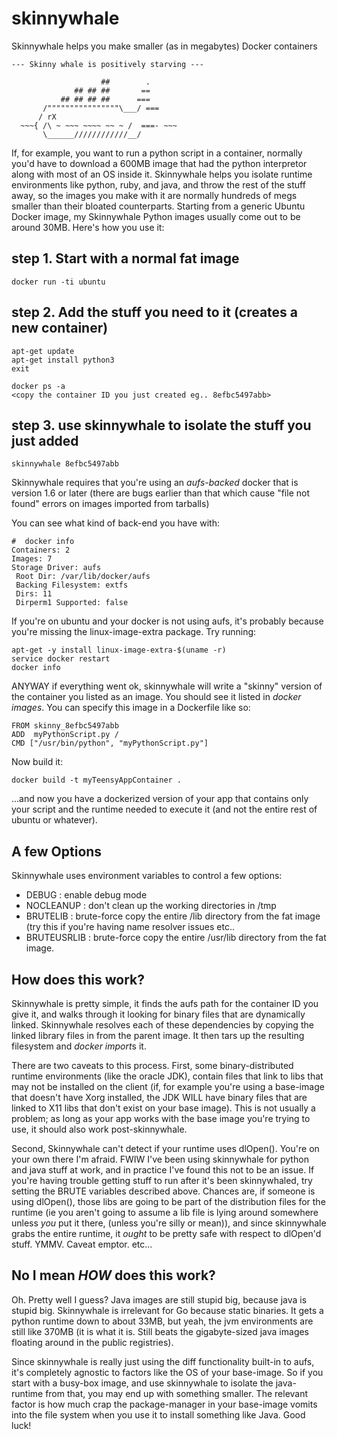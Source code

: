 # skinnywhale
Skinnywhale helps you make smaller (as in megabytes) Docker containers

```
--- Skinny whale is positively starving ---

                    ##        .
              ## ## ##       ==
           ## ## ## ##      ===
       /""""""""""""""""\___/ ===
      /	rX
  ~~~{ /\ ~ ~~~ ~~~~ ~~ ~ /  ===- ~~~
       \______////////////__/
```

If, for example, you want to run a python script in a container, normally you'd
have to download a 600MB image that had the python interpretor along with most
of an OS inside it. Skinnywhale helps you isolate runtime environments like
python, ruby, and java, and throw the rest of the stuff away, so the images you
make with it are normally hundreds of megs smaller than their bloated
counterparts. Starting from a generic Ubuntu Docker image, my Skinnywhale
Python images usually come out to be around 30MB. Here's how you use it:

## step 1. Start with a normal fat image

``` docker run -ti ubuntu ```

## step 2. Add the stuff you need to it (creates a new container)

``` 
apt-get update
apt-get install python3
exit

docker ps -a
<copy the container ID you just created eg.. 8efbc5497abb>
```

## step 3. use skinnywhale to isolate the stuff you just added

```
skinnywhale 8efbc5497abb
```

Skinnywhale requires that you're using an *aufs-backed* docker that is version
1.6 or later (there are bugs earlier than that which cause "file not found"
errors on images imported from tarballs)

You can see what kind of back-end you have with:

```
#  docker info
Containers: 2
Images: 7
Storage Driver: aufs
 Root Dir: /var/lib/docker/aufs
 Backing Filesystem: extfs
 Dirs: 11
 Dirperm1 Supported: false
```

If you're on ubuntu and your docker is not using aufs, it's probably because
you're missing the linux-image-extra package. Try running: 

```
apt-get -y install linux-image-extra-$(uname -r)
service docker restart
docker info
```

ANYWAY if everything went ok, skinnywhale will write a "skinny" version of the
container you listed as an image. You should see it listed in *docker images*.
You can specify this image in a Dockerfile like so:

```
FROM skinny_8efbc5497abb
ADD  myPythonScript.py /
CMD ["/usr/bin/python", "myPythonScript.py"]
```
Now build it: 

```
docker build -t myTeensyAppContainer .
```
...and now you have a dockerized version of your app that contains only your
script and the runtime needed to execute it (and not the entire rest of ubuntu
or whatever). 

## A few Options
Skinnywhale uses environment variables to control a few options: 

* DEBUG : enable debug mode
* NOCLEANUP : don't clean up the working directories in /tmp
* BRUTELIB : brute-force copy the entire /lib directory from the fat image (try this if you're having name resolver issues etc..
* BRUTEUSRLIB : brute-force copy the entire /usr/lib directory from the fat image. 

## How does this work?
Skinnywhale is pretty simple, it finds the aufs path for the container ID you
give it, and walks through it looking for binary files that are dynamically
linked. Skinnywhale resolves each of these dependencies by copying the linked
library files in from the parent image. It then tars up the resulting
filesystem and *docker import*s it. 

There are two caveats to this process. First, some binary-distributed runtime
environments (like the oracle JDK), contain files that link to libs that may
not be installed on the client (if, for example you're using a base-image that
doesn't have Xorg installed, the JDK WILL have binary files that are linked to
X11 libs that don't exist on your base image). This is not usually a problem;
as long as your app works with the base image you're trying to use, it should
also work post-skinnywhale. 

Second, Skinnywhale can't detect if your runtime uses dlOpen(). You're on
your own there I'm afraid. FWIW I've been using skinnywhale for python and
java stuff at work, and in practice I've found this not to be an issue.  If
you're having trouble getting stuff to run after it's been skinnywhaled, try
setting the BRUTE variables described above.  Chances are, if someone is using
dlOpen(), those libs are going to be part of the distribution files for the
runtime (ie you aren't going to assume a lib file is lying around somewhere
unless *you* put it there, (unless you're silly or mean)), and since
skinnywhale grabs the entire runtime, it *ought* to be pretty safe with respect
to dlOpen'd stuff. YMMV.  Caveat emptor. etc...

## No I mean *HOW* does this work?
Oh. Pretty well I guess? Java images are still stupid big, because java is
stupid big. Skinnywhale is irrelevant for Go because static binaries. It gets a
python runtime down to about 33MB, but yeah, the jvm environments are still
like 370MB (it is what it is.  Still beats the gigabyte-sized java images
floating around in the public registries).

Since skinnywhale is really just using the diff functionality built-in to aufs,
it's completely agnostic to factors like the OS of your base-image. So if you
start with a busy-box image, and use skinnywhale to isolate the java-runtime
from that, you may end up with something smaller. The relevant factor is how
much crap the package-manager in your base-image vomits into the file system
when you use it to install something like Java. Good luck!
